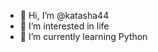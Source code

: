 - 👋 Hi, I’m @katasha44
- 👀 I’m interested in life
- 🌱 I’m currently learning Python


<!---
katasha44/katasha44 is a ✨ special ✨ repository because its `README.md` (this file) appears on your GitHub profile.
You can click the Preview link to take a look at your changes.
--->
